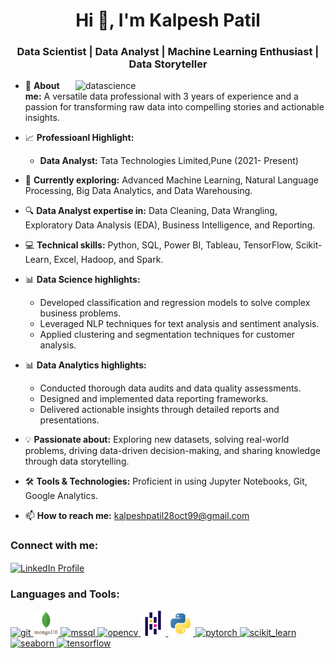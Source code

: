 
<h1 align="center">Hi 👋, I'm Kalpesh Patil</h1>
<h3 align="center">Data Scientist | Data Analyst | Machine Learning Enthusiast | Data Storyteller</h3>

<img align="right" alt="datascience" width="400" src="https://user-images.githubusercontent.com/55389276/140866485-8fb1c876-9a8f-4d6a-98dc-08c4981eaf70.gif">

- 💬 **About me:** A versatile data professional with 3 years of experience and a passion for transforming raw data into compelling stories and actionable insights.
  
- 📈 **Professioanl Highlight:**
  - **Data Analyst:** Tata Technologies Limited,Pune (2021- Present)

- 🌱 **Currently exploring:** Advanced Machine Learning, Natural Language Processing, Big Data Analytics, and Data Warehousing.

- 🔍 **Data Analyst expertise in:** Data Cleaning, Data Wrangling, Exploratory Data Analysis (EDA), Business Intelligence, and Reporting.

- 💻 **Technical skills:** Python, SQL, Power BI, Tableau, TensorFlow, Scikit-Learn, Excel, Hadoop, and Spark.

- 📊 **Data Science highlights:**
  - Developed classification and regression models to solve complex business problems.
  - Leveraged NLP techniques for text analysis and sentiment analysis.
  - Applied clustering and segmentation techniques for customer analysis.

- 📊 **Data Analytics highlights:**
  - Conducted thorough data audits and data quality assessments.
  - Designed and implemented data reporting frameworks.
  - Delivered actionable insights through detailed reports and presentations.

- 💡 **Passionate about:** Exploring new datasets, solving real-world problems, driving data-driven decision-making, and sharing knowledge through data storytelling.

- 🛠️ **Tools & Technologies:** Proficient in using Jupyter Notebooks, Git, Google Analytics.

- 📫 **How to reach me:** [kalpeshpatil28oct99@gmail.com](mailto:kalpeshpatil28oct99@gmail.com)

<h3 align="left">Connect with me:</h3>
<p align="left">
<a href="https://www.linkedin.com/in/kalpesh-patil-409b69156/" target="blank"><img align="center" src="https://raw.githubusercontent.com/rahuldkjain/github-profile-readme-generator/master/src/images/icons/Social/linked-in-alt.svg" alt="LinkedIn Profile" height="30" width="40" /></a>
</p>

<h3 align="left">Languages and Tools:</h3>
<p align="left">
<a href="https://git-scm.com/" target="_blank" rel="noreferrer"> <img src="https://www.vectorlogo.zone/logos/git-scm/git-scm-icon.svg" alt="git" width="40" height="40"/> </a>
<a href="https://www.mongodb.com/" target="_blank" rel="noreferrer"> <img src="https://raw.githubusercontent.com/devicons/devicon/master/icons/mongodb/mongodb-original-wordmark.svg" alt="mongodb" width="40" height="40"/> </a>
<a href="https://www.microsoft.com/en-us/sql-server" target="_blank" rel="noreferrer"> <img src="https://www.svgrepo.com/show/303229/microsoft-sql-server-logo.svg" alt="mssql" width="40" height="40"/> </a>
<a href="https://opencv.org/" target="_blank" rel="noreferrer"> <img src="https://www.vectorlogo.zone/logos/opencv/opencv-icon.svg" alt="opencv" width="40" height="40"/> </a>
<a href="https://pandas.pydata.org/" target="_blank" rel="noreferrer"> <img src="https://raw.githubusercontent.com/devicons/devicon/2ae2a900d2f041da66e950e4d48052658d850630/icons/pandas/pandas-original.svg" alt="pandas" width="40" height="40"/> </a>
<a href="https://www.python.org" target="_blank" rel="noreferrer"> <img src="https://raw.githubusercontent.com/devicons/devicon/master/icons/python/python-original.svg" alt="python" width="40" height="40"/> </a>
<a href="https://pytorch.org/" target="_blank" rel="noreferrer"> <img src="https://www.vectorlogo.zone/logos/pytorch/pytorch-icon.svg" alt="pytorch" width="40" height="40"/> </a>
<a href="https://scikit-learn.org/" target="_blank" rel="noreferrer"> <img src="https://upload.wikimedia.org/wikipedia/commons/0/05/Scikit_learn_logo_small.svg" alt="scikit_learn" width="40" height="40"/> </a>
<a href="https://seaborn.pydata.org/" target="_blank" rel="noreferrer"> <img src="https://seaborn.pydata.org/_images/logo-mark-lightbg.svg" alt="seaborn" width="40" height="40"/> </a>
<a href="https://www.tensorflow.org" target="_blank" rel="noreferrer"> <img src="https://www.vectorlogo.zone/logos/tensorflow/tensorflow-icon.svg" alt="tensorflow" width="40" height="40"/> </a>
</p>
